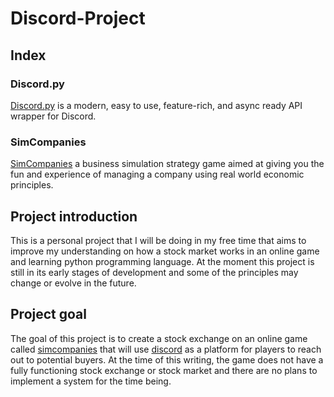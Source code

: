 # Discord-Project

## Index

### Discord.py
[Discord.py](https://discordpy.readthedocs.io/en/stable/intro.html) is a modern, easy to use, feature-rich, and async ready API wrapper for Discord. 

### SimCompanies
[SimCompanies](https://www.simcompanies.com/) a business simulation strategy game aimed at giving you the fun and experience of managing a company using real world economic principles.



## Project introduction

This is a personal project that I will be doing in my free time that aims to improve my understanding on how a stock market works in an online game and learning python programming language. At the moment this project is still in its early stages of development and some of the principles may change or evolve in the future. 

## Project goal

The goal of this project is to create a stock exchange on an online game called [simcompanies](https://www.simcompanies.com/) that will use [discord](https://discord.com) as a
platform for players to reach out to potential buyers. At the time of this writing, the game does not have a fully functioning stock exchange or stock market and there are no
plans to implement a system for the time being. 



